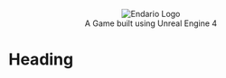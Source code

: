 <p align="center">
  <img src="https://www.joshuacripps.co.uk/images/External/EndarioLogoBlack.png" alt="Endario Logo"><br/>
    A Game built using Unreal Engine 4
</p>


# Heading
